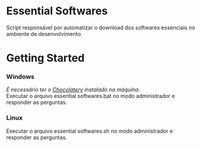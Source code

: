 # Essential Softwares
Script responsável por automatizar o download dos softwares essenciais no ambiente de desenvolvimento.

# Getting Started
### Windows
<i>É necessário ter o [Chocolatery](https://chocolatey.org) instalado na máquina.</i><br>
Executar o arquivo essential softwares.bat no modo administrador e responder as perguntas.

### Linux
Executar o arquivo essential softwares.sh no modo administrador e responder as perguntas.
